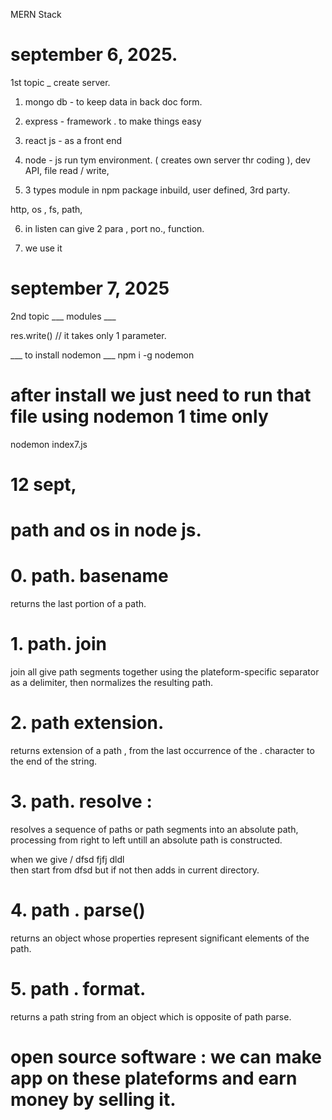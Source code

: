 MERN Stack  

# september 6, 2025. 

1st topic _ create server. 

1. mongo db -  to keep data in back doc form. 
2. express - framework . to make things easy
3. react js -  as a front end
4. node - js run tym environment. ( creates own server thr  coding ), dev API, file read / write,  


5. 3 types module in npm package 
inbuild,    user defined,  3rd party. 

http, os , fs,  path,  

6. in listen can give 2 para ,    port no.,    function. 

7. we use it 


# september 7, 2025

2nd topic ___ modules ___ 


res.write()    // it takes only  1  parameter. 

 ___ to install nodemon  ___
 npm i -g nodemon

 # after install we just need to run that file using nodemon 1 time only 
 nodemon index7.js




# 12 sept, 

# path and os in node js. 


# 0.  path. basename 
returns the last portion of a path.

# 1. path. join 
join all give path segments together using the plateform-specific separator   as a  delimiter, then normalizes the resulting path. 

#  2. path extension.
returns extension of a path ,  from the last occurrence  of the   .   character to the end of the string. 


# 3.  path. resolve   :   
resolves a sequence of paths or path segments into an absolute path, processing from right to left untill an absolute path is constructed. 


when  we give  / dfsd    fjfj   dldl  
then start from    dfsd     but if not then adds in   current directory. 


# 4. path . parse() 
returns an object whose properties represent significant elements of the path. 

#  5.  path . format. 
returns a path string from an object which is opposite of path parse. 






# open source software :  we can make app on these plateforms and earn money by selling it. 






